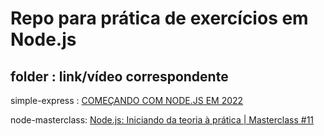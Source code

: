 # Repo para prática de exercícios em Node.js
## folder : link/vídeo correspondente
simple-express : [COMEÇANDO COM NODE.JS EM 2022](https://www.youtube.com/watch?v=fm4_EuCsQwg)

node-masterclass: [Node.js: Iniciando da teoria à prática | Masterclass #11](https://www.youtube.com/watch?v=DiXbJL3iWVs)